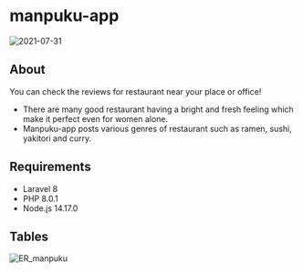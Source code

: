 # manpuku-app
![2021-07-31](https://user-images.githubusercontent.com/69677740/127734562-e3539492-16fc-4e56-a5d1-793e98e7a670.png)
## About
You can check the reviews for restaurant near your place or office! 
- There are many good restaurant having a bright and fresh feeling which make it perfect even for women alone.
- Manpuku-app posts various genres of restaurant such as ramen, sushi, yakitori and curry.
## Requirements
- Laravel 8
- PHP 8.0.1
- Node.js 14.17.0
## Tables
![ER_manpuku](https://user-images.githubusercontent.com/69677740/127734070-0649145e-da0d-4169-90d1-81e2da4132d9.png)
